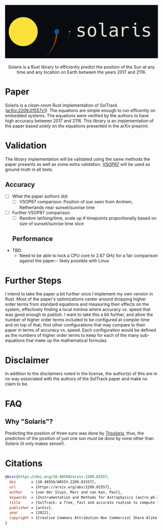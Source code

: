 <div align="center">
  <img src="https://github.com/ctrlaltf2/solaris/blob/main/assets/banner.png?raw=true" width="600"/>
</div>

<br>

<div align="center">
  Solaris is a Rust library to efficiently predict the position of the Sun at any time and any location on Earth between the years 2017 and 2116. 
</div>

# Paper
Solaris is a *clean-room* Rust implementation of SolTrack ([arXiv:2209.01557v1](https://arxiv.org/abs/2209.01557)). The equations are simple enough to run efficently on embedded systems. The equations were verified by the authors to have high accuracy between 2017 and 2116. This library is an implementation of the paper based _solely on the_ equations presented in the arXiv preprint.

# Validation
The library implementation will be validated using the same methods the paper presents as well as some extra validation. [VSOP87](https://www.caglow.com/info/compute/vsop87) will be used as ground-truth in all tests.

  ## Accuracy
- [ ] What the paper authors did:
  - [ ] VSOP87 comparison: Position of sun seen from Arnhem, Netherlands near sunset/sunrise time
- [ ] Further VSOP87 comparison: 
  - [ ] Random lat/long/time, scale up # timepoints proportionally based on size of sunset/sunrise time slice

  ## Performance
- TBD:
  - Need to be able to lock a CPU core to 2.67 GHz for a fair comparison against the paper-- likely possible with Linux

# Further Steps
I intend to take the paper a bit further once I implement my own version in Rust. Most of the paper's optimizations center around dropping higher order terms from standard equations and measuring their effects on the system, effectively finding a local minima where accuracy vs. speed that was good enough to publish. I want to take this a bit further, and allow the number of higher order terms included to be configured at compile-time and on top of that, find other configurations that may compare to their paper in terms of accuracy vs. speed. Each configuration would be defined as the numbers of higher order terms to keep for each of the many sub-equations that make up the mathematical formulas.
  
# Disclaimer
  In addition to the disclaimers noted in the license, the author(s) of this are in no way associated with the authors of the SolTrack paper and make no claim to be.


# FAQ
  ## Why "Solaris"?
Predicting the position of three suns was done by *[Trisolaris](https://www.litcharts.com/lit/the-three-body-problem/terms/trisolaris)*, thus, the prediction of the position of just one sun must be done by none other than *Solaris* (it only makes sense!).

# Citations
```bibtex
@misc{https://doi.org/10.48550/arxiv.2209.01557,
  doi       = {10.48550/ARXIV.2209.01557},
  url       = {https://arxiv.org/abs/2209.01557}, 
  author    = {van der Sluys, Marc and van Kan, Paul},
  keywords  = {Instrumentation and Methods for Astrophysics (astro-ph.IM), Computational Physics (physics.comp-ph), FOS: Physical sciences, FOS: Physical sciences},
  title     = {SolTrack: a free, fast and accurate routine to compute the position of the Sun},
  publisher = {arXiv},
  year      = {2022},
  copyright = {Creative Commons Attribution Non Commercial Share Alike 4.0 International}
}
```
